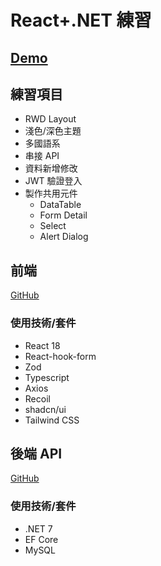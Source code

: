 
# React+.NET 練習

## [Demo](https://pm-jyun.vercel.app/)

## 練習項目

- RWD Layout
- 淺色/深色主題
- 多國語系
- 串接 API
- 資料新增修改
- JWT 驗證登入
- 製作共用元件
  - DataTable
  - Form Detail
  - Select
  - Alert Dialog

## 前端

[GitHub](https://github.com/njyun666666/PM.React)

### 使用技術/套件

- React 18
- React-hook-form
- Zod
- Typescript
- Axios
- Recoil
- shadcn/ui
- Tailwind CSS

## 後端 API

[GitHub](https://github.com/njyun666666/PM.Net)

### 使用技術/套件

- .NET 7
- EF Core
- MySQL
